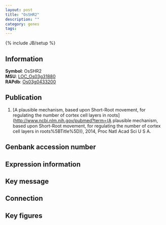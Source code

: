 ```yaml
---
layout: post
title: "OsSHR2"
description: ""
category: genes
tags: 
---
```

{% include JB/setup %}

## Information
__Symbol__: OsSHR2  
__MSU__: [LOC_Os03g31880](http://rice.plantbiology.msu.edu/cgi-bin/ORF_infopage.cgi?orf=LOC_Os03g31880)  
__RAPdb__: [Os03g0433200](http://rapdb.dna.affrc.go.jp/viewer/gbrowse_details/irgsp1?name=Os03g0433200)  

## Publication
1. [A plausible mechanism, based upon Short-Root movement, for regulating the number of cortex cell layers in roots](http://www.ncbi.nlm.nih.gov/pubmed?term=(A plausible mechanism, based upon Short-Root movement, for regulating the number of cortex cell layers in roots%5BTitle%5D)), 2014, Proc Natl Acad Sci U S A.

## Genbank accession number

## Expression information

## Key message

## Connection

## Key figures


